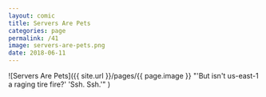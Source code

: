 ```yaml
---
layout: comic
title: Servers Are Pets
categories: page
permalink: /41
image: servers-are-pets.png
date: 2018-06-11
---
```


![Servers Are Pets]({{ site.url }}/pages/{{ page.image }} "'But isn't us-east-1 a raging tire fire?' 'Ssh. Ssh.'" )